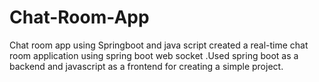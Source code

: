 # Chat-Room-App
Chat room app using Springboot and java script
created a real-time chat room application using spring boot web socket .Used spring boot as a backend 
and javascript as a frontend for creating a simple project.
